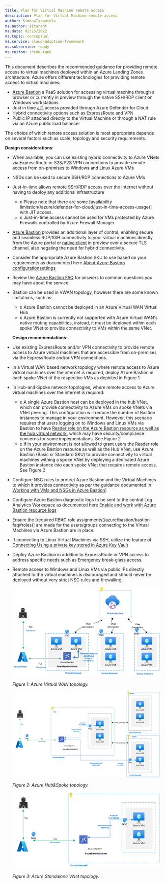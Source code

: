 ```yaml
---
title: Plan for Virtual Machine remote access 
description: Plan for Virtual Machine remote access 
author: SimonaTarantola
ms.author: sitarant
ms.date: 02/25/2022
ms.topic: conceptual
ms.service: cloud-adoption-framework
ms.subservice: ready
ms.custom: think-tank
---
```


This document describes the recommended guidance for providing remote access to virtual machines deployed within an Azure Landing Zones architecture.
Azure offers different technologies for providing remote access to virtual machines: 

- [Azure Bastion](/azure/bastion/bastion-overview) a PaaS solution for accessing virtual machine through a browser or currently in preview through the native SSH/RDP client on Windows workstations 
- Just in time [JIT](/azure/defender-for-cloud/just-in-time-access-overview) access provided through Azure Defender for Cloud 
- Hybrid connectivity options such as ExpressRoute and VPN
- Public IP attached directly to the Virtual Machine or through a NAT rule via an Azure public load balancer

The choice of which remote access solution is most appropriate depends on several factors such as scale, topology and security requirements.

**Design considerations:**

- When available, you can use existing hybrid connectivity to Azure VNets via ExpressRoute or S2S/P2S VPN connections to provide remote access from on-premises to Windows and Linux Azure VMs
- NSGs can be used to secure SSH/RDP connections to Azure VMs
- Just-in-time allows remote SSH/RDP access over the internet without having to deploy any additional infrastructure
  - o	Please note that there are some [availability limitation(/azure/defender-for-cloud/just-in-time-access-usage)] with JIT access.
  - o	Just-in-time access cannot be used for VMs protected by Azure Firewalls controlled by Azure Firewall Manager
- [Azure Bastion](/azure/bastion/bastion-overview) provides an additional layer of control, enabling secure and seamless RDP/SSH connectivity to your virtual machines directly from the Azure portal or [native client](/azure/bastion/connect-native-client-windows) in preview over a secure TLS channel, also negating the need for hybrid connectivity.
- Consider the appropriate Azure Bastion SKU to use based on your requirements as documented here [About Azure Bastion configurationsettings](/azure/bastion/configuration-settings#skus)
- Review the [Azure Bastion FAQ](/answers/products/) for answers to common questions you may have about the service
- Bastion can be used in VWAN topology, however there are some known limitations, such as:
  - o	Azure Bastion cannot be deployed in an Azure Virtual WAN Virtual Hub
  - o	Azure Bastion is currently not supported with Azure Virtual WAN's native routing capabilities, instead, it must be deployed within each spoke VNet to provide connectivity to VMs within the same VNet. 
  
  **Design recommendations:**

- Use existing ExpressRoute and/or VPN connectivity to provide remote access to Azure virtual machines that are accessible from on-premises via the ExpressRoute and/or VPN connections.
- In a Virtual WAN based network topology where remote access to Azure virtual machines over the internet is required, deploy Azure Bastion in each spoke VNet of the respective VMs as depicted in Figure 1
- In Hub-and-Spoke network topologies, where remote access to Azure virtual machines over the internet is required:
  - o	A single Azure Bastion host can be deployed in the hub VNet, which can provide connectivity to Azure VMs on spoke VNets via VNet peering. This configuration will reduce the number of Bastion instances to manage in your environment. However, this scenario requires that users logging on to Windows and Linux VMs via Bastion to have [Reader role on the Azure Bastion resource as well as the hub virtual network](/azure/bastion/bastion-faq#peering), which may have security/compliance  concerns for some implementations. See Figure 2
  - o	If in your environment is not allowed to grant users the Reader role on the Azure Bastion resource as well as the Hub VNet, use Azure Bastion (Basic or Standard SKU) to provide connectivity to virtual machines withing a spoke VNet by deploying a dedicated Azure Bastion instance into each spoke VNet that requires remote access. See Figure 3
- Configure NSG rules to protect Azure Bastion and the Virtual Machines to which it provides connectivity as per the guidance documented in [Working with VMs and NSGs in Azure Bastion](/azure/bastion/bastion-nsg)]  
- Configure Azure Bastion diagnostic logs to be sent to the central Log Analytics Workspace as documented here [Enable and work with Azure Bastion resource logs](/azure/bastion/diagnostic-logs)
- Ensure the [required RBAC role assignments(/azure/bastion/bastion-faq#roles)] are made for the users/groups connecting to the Virtual Machines via Azure Bastion are in place.
- If connecting to Linux Virtual Machines via SSH, utilize the feature of [Connecting Using a private key stored in Azure Key Vault](/azure/bastion/bastion-connect-vm-ssh-linux#akv)
- Deploy Azure Bastion in addition to ExpressRoute or VPN access to address specific needs such as Emergency break-glass access. 
- Remote access to Windows and Linux VMs via public IPs directly attached to the virtual machines is discouraged and should never be deployed without very strict NSG rules and firewalling.


  ![Azure Virtual WAN topology](./media/azure-virtual-wan-topology-bastion.png)

   *Figure 1: Azure Virtual WAN topology.*

  ![Azure Hub&Spoke topology](./media/azure-hub-spoke-bastion.png)

   *Figure 2: Azure Hub&Spoke topology.*

  ![Azure Standalone VNet topology](./media/azure-standalone-bastion.png)

   *Figure 3: Azure Standalone VNet topology.*
